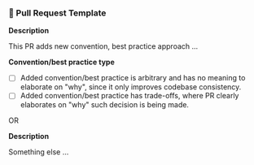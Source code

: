 ### 🚀 Pull Request Template

**Description**

This PR adds new convention, best practice approach ...

**Convention/best practice type**

- [ ] Added convention/best practice is arbitrary and has no meaning to elaborate on "why", since it only improves codebase consistency.
- [ ] Added convention/best practice has trade-offs, where PR clearly elaborates on "why" such decision is being made.

OR

**Description**

Something else ...
